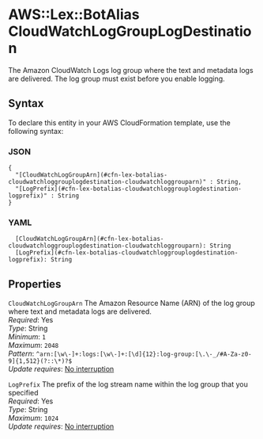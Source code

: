 # AWS::Lex::BotAlias CloudWatchLogGroupLogDestination<a name="aws-properties-lex-botalias-cloudwatchloggrouplogdestination"></a>

The Amazon CloudWatch Logs log group where the text and metadata logs are delivered\. The log group must exist before you enable logging\.

## Syntax<a name="aws-properties-lex-botalias-cloudwatchloggrouplogdestination-syntax"></a>

To declare this entity in your AWS CloudFormation template, use the following syntax:

### JSON<a name="aws-properties-lex-botalias-cloudwatchloggrouplogdestination-syntax.json"></a>

```
{
  "[CloudWatchLogGroupArn](#cfn-lex-botalias-cloudwatchloggrouplogdestination-cloudwatchloggrouparn)" : String,
  "[LogPrefix](#cfn-lex-botalias-cloudwatchloggrouplogdestination-logprefix)" : String
}
```

### YAML<a name="aws-properties-lex-botalias-cloudwatchloggrouplogdestination-syntax.yaml"></a>

```
  [CloudWatchLogGroupArn](#cfn-lex-botalias-cloudwatchloggrouplogdestination-cloudwatchloggrouparn): String
  [LogPrefix](#cfn-lex-botalias-cloudwatchloggrouplogdestination-logprefix): String
```

## Properties<a name="aws-properties-lex-botalias-cloudwatchloggrouplogdestination-properties"></a>

`CloudWatchLogGroupArn`  <a name="cfn-lex-botalias-cloudwatchloggrouplogdestination-cloudwatchloggrouparn"></a>
The Amazon Resource Name \(ARN\) of the log group where text and metadata logs are delivered\.  
*Required*: Yes  
*Type*: String  
*Minimum*: `1`  
*Maximum*: `2048`  
*Pattern*: `^arn:[\w\-]+:logs:[\w\-]+:[\d]{12}:log-group:[\.\-_/#A-Za-z0-9]{1,512}(?::\*)?$`  
*Update requires*: [No interruption](https://docs.aws.amazon.com/AWSCloudFormation/latest/UserGuide/using-cfn-updating-stacks-update-behaviors.html#update-no-interrupt)

`LogPrefix`  <a name="cfn-lex-botalias-cloudwatchloggrouplogdestination-logprefix"></a>
The prefix of the log stream name within the log group that you specified   
*Required*: Yes  
*Type*: String  
*Maximum*: `1024`  
*Update requires*: [No interruption](https://docs.aws.amazon.com/AWSCloudFormation/latest/UserGuide/using-cfn-updating-stacks-update-behaviors.html#update-no-interrupt)